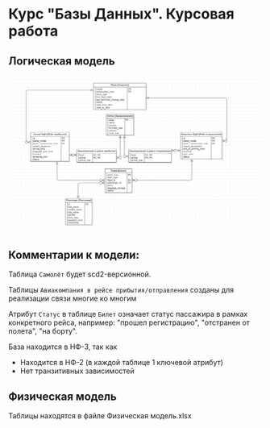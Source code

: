 # Курс "Базы Данных". Курсовая работа
## Логическая модель

![Логическая модель](logic_new.png)


## Комментарии к модели:

Таблица ```Самолёт``` будет scd2-версионной.

Таблицы ```Авиакомпания в рейсе прибытия/отправления``` созданы для реализации связи многие ко многим

Атрибут ```Статус``` в таблице ```Билет``` означает статус пассажира в рамках конкретного рейса, например: "прошел регистрацию", "отстранен от полета", "на борту".

База находится в НФ-3, так как
* Находится в НФ-2 (в каждой таблице 1 ключевой атрибут)
* Нет транзитивных зависимостей

## Физическая модель
Таблицы находятся в файле Физическая модель.xlsx

